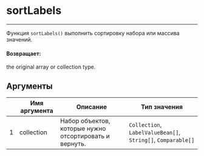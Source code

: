 # sortLabels

---

Функция `sortLabels()` выполнить сортировку набора или массива значений.

#### Возвращает:

the original array or collection type.

## Аргументы

|  | Имя аргумента | Описание | Тип значения |
| --- | --- | --- | --- |
| 1 | collection | Набор объектов, которые нужно отсортировать и вернуть. | `Collection`, `LabelValueBean[]`, `String[]`, `Comparable[]` |

